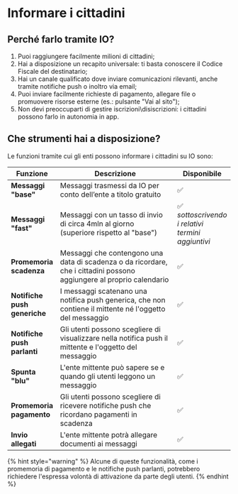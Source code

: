 # Informare i cittadini

## Perché farlo tramite IO?

1. Puoi raggiungere facilmente milioni di cittadini;
2. Hai a disposizione un recapito universale: ti basta conoscere il Codice Fiscale del destinatario;
3. Hai un canale qualificato dove inviare comunicazioni rilevanti, anche tramite notifiche push o inoltro via email;
4. Puoi inviare facilmente richieste di pagamento, allegare file o promuovere risorse esterne (es.: pulsante "Vai al sito");
5. Non devi preoccuparti di gestire iscrizioni\disiscrizioni: i cittadini possono farlo in autonomia in app.

## Che strumenti hai a disposizione?

Le funzioni tramite cui gli enti possono informare i cittadini su IO sono:

<table><thead><tr><th>Funzione</th><th width="385.3333333333333">Descrizione</th><th>Disponibile</th></tr></thead><tbody><tr><td><strong>Messaggi "base"</strong></td><td>Messaggi trasmessi da IO per conto dell’ente a titolo gratuito </td><td>✅</td></tr><tr><td><strong>Messaggi "fast"</strong></td><td>Messaggi con un tasso di invio di circa 4mln al giorno (superiore rispetto al "base")</td><td>✅ <em>sottoscrivendo i relativi termini aggiuntivi</em></td></tr><tr><td><strong>Promemoria scadenza</strong></td><td>Messaggi che contengono una data di scadenza o da ricordare, che i cittadini possono aggiungere al proprio calendario</td><td>✅ </td></tr><tr><td><strong>Notifiche push generiche</strong></td><td>I messaggi scatenano una notifica push generica, che non contiene il mittente né l'oggetto del messaggio</td><td>✅</td></tr><tr><td><strong>Notifiche push parlanti</strong></td><td>Gli utenti possono scegliere di visualizzare nella notifica push il mittente e l'oggetto del messaggio </td><td>✅</td></tr><tr><td><strong>Spunta "blu"</strong></td><td>L'ente mittente può sapere se e quando gli utenti leggono un messaggio</td><td>✅ </td></tr><tr><td><strong>Promemoria pagamento</strong></td><td>Gli utenti possono scegliere di ricevere notifiche push che ricordano pagamenti in scadenza</td><td>✅</td></tr><tr><td><strong>Invio allegati</strong></td><td>L'ente mittente potrà allegare documenti ai messaggi</td><td>✅</td></tr></tbody></table>

{% hint style="warning" %}
Alcune di queste funzionalità, come i promemoria di pagamento e le notifiche push parlanti, potrebbero richiedere l'espressa volontà di attivazione da parte degli utenti.
{% endhint %}
